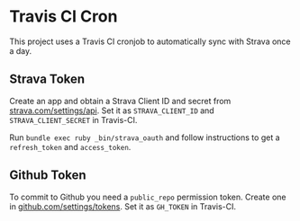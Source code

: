 # Travis CI Cron

This project uses a Travis CI cronjob to automatically sync with Strava once a day.

## Strava Token

Create an app and obtain a Strava Client ID and secret from [strava.com/settings/api](https://www.strava.com/settings/api). Set it as `STRAVA_CLIENT_ID` and `STRAVA_CLIENT_SECRET` in Travis-CI.

Run `bundle exec ruby _bin/strava_oauth` and follow instructions to get a `refresh_token` and `access_token`.

## Github Token

To commit to Github you need a `public_repo` permission token. Create one in [github.com/settings/tokens](https://github.com/settings/tokens). Set it as `GH_TOKEN` in Travis-CI.
